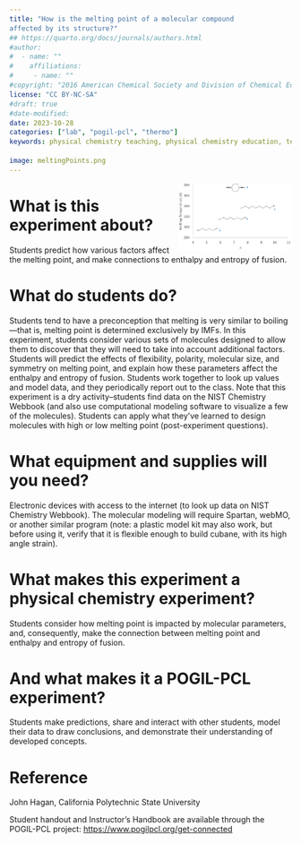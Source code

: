 ```yaml
---
title: "How is the melting point of a molecular compound
affected by its structure?"
## https://quarto.org/docs/journals/authors.html
#author:
#  - name: ""
#    affiliations:
#     - name: ""
#copyright: "2016 American Chemical Society and Division of Chemical Education, Inc."
license: "CC BY-NC-SA"
#draft: true
#date-modified:
date: 2023-10-28
categories: ["lab", "pogil-pcl", "thermo"]
keywords: physical chemistry teaching, physical chemistry education, teaching resources, pogil, pogil-pcl

image: meltingPoints.png
---
```

<img src="meltingPoints.png" width="40%" align="right"/>


# What is this experiment about?

Students predict how various factors affect the melting point, and make connections to enthalpy and entropy of fusion.


# What do students do?

Students tend to have a preconception that melting is very similar to boiling—that is, melting point is determined exclusively by IMFs. In this experiment, students consider various sets of molecules designed to allow them to discover that they will need to take into account additional factors. Students will predict the effects of flexibility, polarity, molecular size, and symmetry on melting point, and explain how these parameters affect the enthalpy and entropy of fusion. Students work together to look up values and model data, and they periodically report out to the class. Note that this experiment is a dry activity–students find data on the NIST Chemistry Webbook (and also use computational modeling software to visualize a few of the molecules). Students can apply what they’ve learned to design molecules with high or low melting point (post-experiment questions).


# What equipment and supplies will you need?

Electronic devices with access to the internet (to look up data on NIST Chemistry Webbook). The molecular modeling will require Spartan, webMO, or another similar program (note: a plastic model kit may also work, but before using it, verify that it is flexible enough to build cubane, with its high angle strain).


# What makes this experiment a physical chemistry experiment?

Students consider how melting point is impacted by molecular parameters, and, consequently, make the connection between melting point and enthalpy and entropy of fusion.


# And what makes it a POGIL-PCL experiment?

Students make predictions, share and interact with other students, model their data to draw conclusions, and demonstrate their understanding of developed concepts.


# Reference

John Hagan, California Polytechnic State University

Student handout and Instructor’s Handbook are available through the POGIL-PCL project: <https://www.pogilpcl.org/get-connected>
<span hidden>KEYWORDS:
</span>

